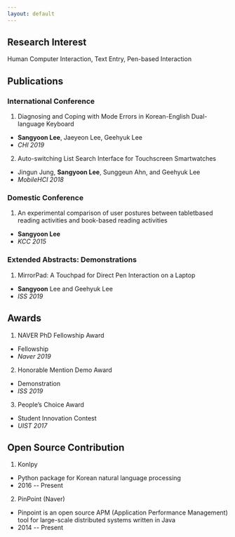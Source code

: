```yaml
---
layout: default
---
```


## Research Interest

Human Computer Interaction, Text Entry, Pen-based Interaction

## Publications

### International Conference

1. Diagnosing and Coping with Mode Errors in Korean-English Dual-language Keyboard
  - **Sangyoon Lee**, Jaeyeon Lee, Geehyuk Lee
  - *CHI 2019*
2. Auto-switching List Search Interface for Touchscreen Smartwatches
  - Jingun Jung, **Sangyoon Lee**, Sunggeun Ahn, and Geehyuk Lee
  - *MobileHCI 2018*

### Domestic Conference

1. An experimental comparison of user postures between tabletbased reading activities and book-based reading activities
  - **Sangyoon Lee**
  - *KCC 2015*

### Extended Abstracts: Demonstrations

1. MirrorPad: A Touchpad for Direct Pen Interaction on a Laptop
  - **Sangyoon** Lee and Geehyuk Lee
  - *ISS 2019*

## Awards

1. NAVER PhD Fellowship Award
  - Fellowship
  - *Naver 2019*

2. Honorable Mention Demo Award
  - Demonstration
  - *ISS 2019*

3. People’s Choice Award
  - Student Innovation Contest
  - *UIST 2017*

## Open Source Contribution

1. Konlpy
  - Python package for Korean natural language processing
  - 2016 -- Present
2. PinPoint (Naver)
  - Pinpoint is an open source APM (Application Performance Management) tool for large-scale distributed systems written in Java
  - 2014 -- Present
